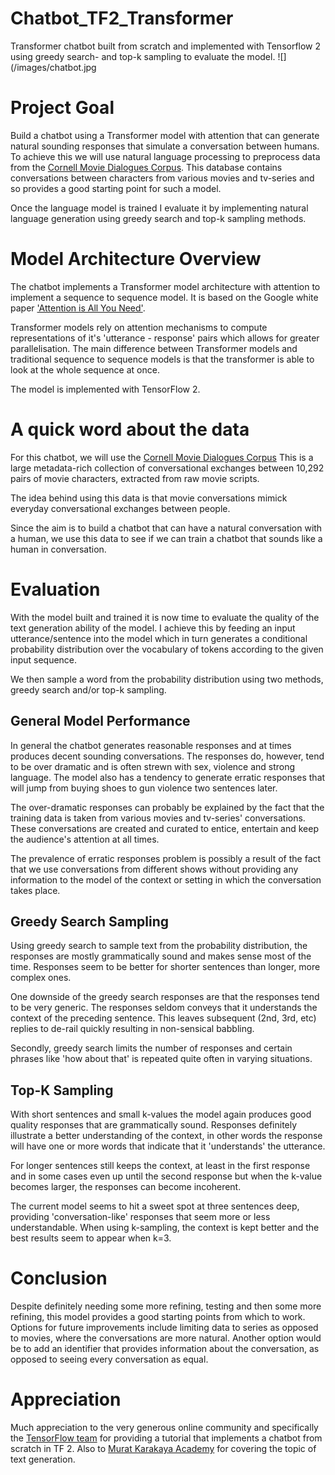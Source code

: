 # Chatbot_TF2_Transformer
Transformer chatbot built from scratch and implemented with Tensorflow 2 using greedy search- and top-k sampling to evaluate the model. 
![](/images/chatbot.jpg

# Project Goal

Build a chatbot using a Transformer model with attention that can generate natural sounding responses that simulate a conversation between humans.  To achieve this we will use natural language processing to preprocess data from the [Cornell Movie Dialogues Corpus](https://www.cs.cornell.edu/~cristian/Cornell_Movie-Dialogs_Corpus.html).  This database contains conversations between characters from various movies and tv-series and so provides a good starting point for such a model. 

Once the language model is trained I evaluate it by implementing natural language generation using greedy search and top-k sampling methods.  

# Model Architecture Overview

The chatbot implements a Transformer model architecture with attention to implement a sequence to sequence model.  It is based on the Google white paper ['Attention is All You Need'](https://arxiv.org/abs/1706.03762).  

Transformer models rely on attention mechanisms to compute representations of it's 'utterance - response' pairs which allows for greater parallelisation.  The main difference between Transformer models and traditional sequence to sequence models is that the transformer is able to look at the whole sequence at once.  

The model is implemented with TensorFlow 2.

# A quick word about the data

For this chatbot, we will use the [Cornell Movie Dialogues Corpus](https://www.cs.cornell.edu/~cristian/Cornell_Movie-Dialogs_Corpus.html) This is a large metadata-rich collection of conversational exchanges between 10,292 pairs of movie characters, extracted from raw movie scripts.

The idea behind using this data is that movie conversations mimick everyday conversational exchanges between people.

Since the aim is to build a chatbot that can have a natural conversation with a human, we use this data to see if we can train a chatbot that sounds like a human in conversation.

# Evaluation

With the model built and trained it is now time to evaluate the quality of the text generation ability of the model.  I achieve this by feeding an input utterance/sentence into the model which in turn generates a conditional probability distribution over the vocabulary of tokens according to the given input sequence.

We then sample a word from the probability distribution using two methods,  greedy search and/or top-k sampling. 

## General Model Performance

In general the chatbot generates reasonable responses and at times produces decent sounding conversations.  The responses do, however, tend to be over dramatic and is often strewn with sex, violence and strong language.  The model also has a tendency to generate erratic responses that will jump from buying shoes to gun violence two sentences later.  


The over-dramatic responses can probably be explained by the fact that the training data is taken from various movies and tv-series' conversations.  These conversations are created and curated to entice, entertain and keep the audience's attention at all times. 

The prevalence of erratic responses problem is possibly a result of the fact that we use conversations from different shows without providing any information to the model of the context or setting in which the conversation takes place.  


## Greedy Search Sampling 

Using greedy search to sample text from the probability distribution, the responses are mostly grammatically sound and makes sense most of the time.  Responses seem to be better for shorter sentences than longer, more complex ones. 

One downside of the greedy search responses are that the responses tend to be very generic.  The responses seldom conveys that it understands the context of the preceding sentence.  This leaves subsequent (2nd, 3rd, etc) replies to de-rail quickly resulting in non-sensical babbling.

Secondly, greedy search limits the number of responses and certain phrases like 'how about that' is repeated quite often in varying situations. 

## Top-K Sampling

With short sentences and small k-values the model again produces good quality responses that are grammatically sound.  Responses definitely illustrate a better understanding of the context, in other words the response will have one or more words that indicate that it 'understands' the utterance. 

For longer sentences still keeps the context, at least in the first response and in some cases even up until the second response but when the k-value becomes larger, the responses can become incoherent.

The current model seems to hit a sweet spot at three sentences deep, providing 'conversation-like' responses that seem more or less understandable. When using k-sampling, the context is kept better and the best results seem to appear when k=3.  

# Conclusion
Despite definitely needing some more refining, testing and then some more refining, this model provides a good starting points from which to work.  Options for future improvements include limiting data to series as opposed to movies, where the conversations are more natural. Another option would be to add an identifier that provides information about the conversation, as opposed to seeing every conversation as equal. 

# Appreciation 
Much appreciation to the very generous online community and specifically the [TensorFlow team](https://blog.tensorflow.org/2019/05/transformer-chatbot-tutorial-with-tensorflow-2.html) for providing a tutorial that implements a chatbot from scratch in TF 2.  Also to [Murat Karakaya Academy](https://www.youtube.com/c/MuratKarakayaAkademi) for covering the topic of text generation.
